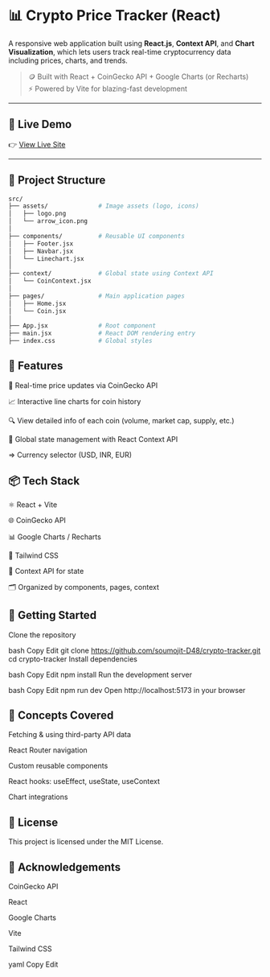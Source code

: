 # 📊 Crypto Price Tracker (React)

A responsive web application built using **React.js**, **Context API**, and **Chart Visualization**, which lets users track real-time cryptocurrency data including prices, charts, and trends.

> 🪙 Built with React + CoinGecko API + Google Charts (or Recharts)  
> ⚡️ Powered by Vite for blazing-fast development

---

## 🔗 Live Demo

👉 [View Live Site](https://crypto-price-tracker-one-phi.vercel.app)

---

## 📁 Project Structure

```bash
src/
├── assets/              # Image assets (logo, icons)
│   ├── logo.png
│   └── arrow_icon.png
│
├── components/          # Reusable UI components
│   ├── Footer.jsx
│   ├── Navbar.jsx
│   └── Linechart.jsx
│
├── context/             # Global state using Context API
│   └── CoinContext.jsx
│
├── pages/               # Main application pages
│   ├── Home.jsx
│   └── Coin.jsx
│
├── App.jsx              # Root component
├── main.jsx             # React DOM rendering entry
├── index.css            # Global styles
```

## 🚀 Features

🔄 Real-time price updates via CoinGecko API

📈 Interactive line charts for coin history

🔍 View detailed info of each coin (volume, market cap, supply, etc.)

🧠 Global state management with React Context API

=> Currency selector (USD, INR, EUR)

## 📦 Tech Stack

⚛️ React + Vite

🌐 CoinGecko API

📊 Google Charts / Recharts

💅 Tailwind CSS 

🧠 Context API for state

🗂️ Organized by components, pages, context

## 📌 Getting Started

Clone the repository

bash
Copy
Edit
git clone https://github.com/soumojit-D48/crypto-tracker.git
cd crypto-tracker
Install dependencies

bash
Copy
Edit
npm install
Run the development server

bash
Copy
Edit
npm run dev
Open http://localhost:5173 in your browser


## 🧠 Concepts Covered

Fetching & using third-party API data

React Router navigation 

Custom reusable components

React hooks: useEffect, useState, useContext

Chart integrations

## 📜 License

This project is licensed under the MIT License.

## 🙌 Acknowledgements

CoinGecko API

React

Google Charts

Vite

Tailwind CSS

yaml
Copy
Edit
